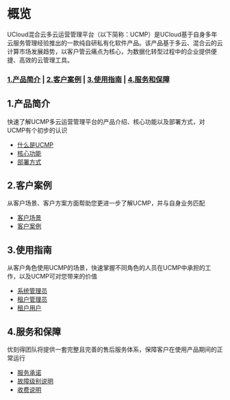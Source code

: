 
# 概览
UCloud混合云多云运营管理平台（以下简称：UCMP）是UCloud基于自身多年云服务管理经验推出的一款纯自研私有化软件产品。该产品基于多云、混合云的云计算市场发展趋势，以客户管云痛点为核心，为数据化转型过程中的企业提供便捷、高效的云管理工具。

### [1.产品简介](#1产品简介)   |   [2.客户案例](#2客户案例)   |   [3.使用指南](#3使用指南)   |   [4.服务和保障](#4服务和保障)  

## 1.产品简介
快速了解UCMP多云运营管理平台的产品介绍、核心功能以及部署方式，对UCMP有个初步的认识
* [什么是UCMP](/ucmp/introduction/product_introdution.md)
* [核心功能](/ucmp/introduction/core_function.md)
* [部署方式](/ucmp/introduction/architecture.md)
## 2.客户案例
从客户场景、客户方案方面帮助您更进一步了解UCMP，并与自身业务匹配
* [客户场景](/ucmp/customer_case/customer_problem.md)
* [客户案例](/ucmp/customer_case/case.md) 
## 3.使用指南
从客户角色使用UCMP的场景，快速掌握不同角色的人员在UCMP中承担的工作，以及UCMP可对您带来的价值
* [系统管理员](/ucmp/using_guide/admin.md)
* [租户管理员](/ucmp/using_guide/department_admin.md)
* [租户用户](/ucmp/using_guide/user.md)
## 4.服务和保障
优刻得团队将提供一套完整且完善的售后服务体系，保障客户在使用产品期间的正常运行
* [服务承诺](/ucmp/service/promise.md)
* [故障级别说明](/ucmp/service/problem_level.md)
* [收费说明](/ucmp/service/price_mode.md)


